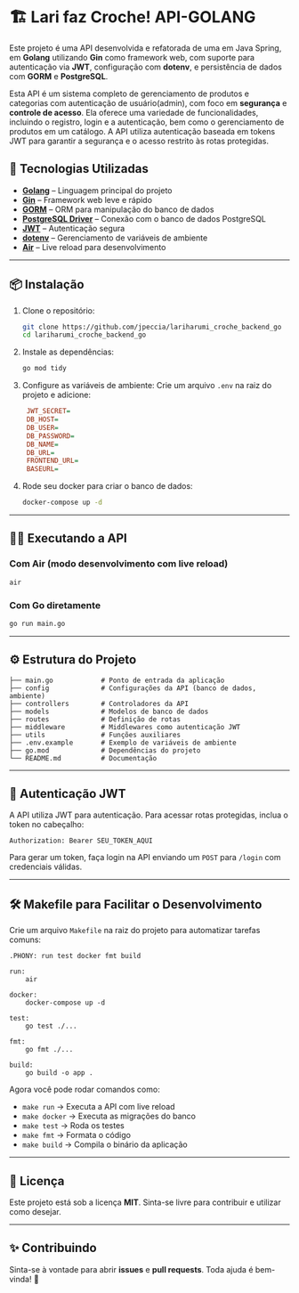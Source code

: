 # 🏗️ Lari faz Croche! API-GOLANG

Este projeto é uma API desenvolvida e refatorada de uma em Java Spring, em **Golang** utilizando **Gin** como framework web, com suporte para autenticação via **JWT**, configuração com **dotenv**, e persistência de dados com **GORM** e **PostgreSQL**.

Esta API é um sistema completo de gerenciamento de produtos e categorias com autenticação de usuário(admin), com foco em **segurança** e **controle de acesso**. Ela oferece uma variedade de funcionalidades, incluindo o registro, login e a autenticação, bem como o gerenciamento de produtos em um catálogo. A API utiliza autenticação baseada em tokens JWT para garantir a segurança e o acesso restrito às rotas protegidas.

## 🚀 Tecnologias Utilizadas

- **[Golang](https://golang.org/)** – Linguagem principal do projeto
- **[Gin](https://github.com/gin-gonic/gin)** – Framework web leve e rápido
- **[GORM](https://gorm.io/)** – ORM para manipulação do banco de dados
- **[PostgreSQL Driver](https://github.com/lib/pq)** – Conexão com o banco de dados PostgreSQL
- **[JWT](https://github.com/golang-jwt/jwt)** – Autenticação segura
- **[dotenv](https://github.com/joho/godotenv)** – Gerenciamento de variáveis de ambiente
- **[Air](https://github.com/cosmtrek/air)** – Live reload para desenvolvimento

---

## 📦 Instalação

1. Clone o repositório:
   ```sh
   git clone https://github.com/jpeccia/lariharumi_croche_backend_go
   cd lariharumi_croche_backend_go
   ```

2. Instale as dependências:
   ```sh
   go mod tidy
   ```

3. Configure as variáveis de ambiente:
   Crie um arquivo `.env` na raiz do projeto e adicione:
   ```ini
    JWT_SECRET=
    DB_HOST=
    DB_USER=
    DB_PASSWORD=
    DB_NAME=
    DB_URL=
    FRONTEND_URL=
    BASEURL=
   ```

4. Rode seu docker para criar o banco de dados:
   ```sh
   docker-compose up -d
   ```

---

## 🏃‍♂️ Executando a API

### Com Air (modo desenvolvimento com live reload)

```sh
air
```

### Com Go diretamente

```sh
go run main.go
```

---

## ⚙️ Estrutura do Projeto

```
├── main.go            # Ponto de entrada da aplicação
├── config             # Configurações da API (banco de dados, ambiente)
├── controllers        # Controladores da API
├── models             # Modelos de banco de dados
├── routes             # Definição de rotas
├── middleware         # Middlewares como autenticação JWT
├── utils              # Funções auxiliares
├── .env.example       # Exemplo de variáveis de ambiente
├── go.mod             # Dependências do projeto
└── README.md          # Documentação
```

---

## 🔑 Autenticação JWT

A API utiliza JWT para autenticação. Para acessar rotas protegidas, inclua o token no cabeçalho:

```
Authorization: Bearer SEU_TOKEN_AQUI
```

Para gerar um token, faça login na API enviando um `POST` para `/login` com credenciais válidas.

---

## 🛠️ Makefile para Facilitar o Desenvolvimento

Crie um arquivo `Makefile` na raiz do projeto para automatizar tarefas comuns:

```make
.PHONY: run test docker fmt build

run:
	air

docker:
	docker-compose up -d

test:
	go test ./...

fmt:
	go fmt ./...

build:
	go build -o app .
```

Agora você pode rodar comandos como:
- `make run` → Executa a API com live reload
- `make docker` → Executa as migrações do banco
- `make test` → Roda os testes
- `make fmt` → Formata o código
- `make build` → Compila o binário da aplicação

---

## 📜 Licença

Este projeto está sob a licença **MIT**. Sinta-se livre para contribuir e utilizar como desejar.

---

## ✨ Contribuindo

Sinta-se à vontade para abrir **issues** e **pull requests**. Toda ajuda é bem-vinda! 🚀

